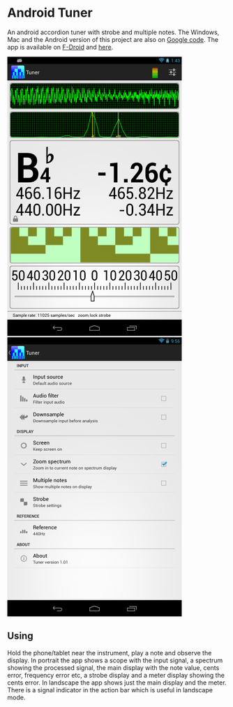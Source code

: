 Android Tuner
=============

An android accordion tuner with strobe and multiple notes. The
Windows, Mac and the Android version of this project are also on
[Google code](https://code.google.com/p/ctuner
"https://code.google.com/p/ctuner"). The app is available on
[F-Droid](http://f-droid.org/repository/browse/?fdid=org.billthefarmer.tuner)
and [here](https://github.com/billthefarmer/tuner/releases).

![](https://github.com/billthefarmer/billthefarmer.github.io/raw/master/images/Tuner-portrait.png)
&nbsp;
![](https://github.com/billthefarmer/billthefarmer.github.io/raw/master/images/Tuner-settings.png)

Using
-----

Hold the phone/tablet near the instrument, play a note and observe the
display. In portrait the app shows a scope with the input signal, a
spectrum showing the processed signal, the main display with the note
value, cents error, frequency error etc, a strobe display and a meter
display showing the cents error. In landscape the app shows just the
main display and the meter. There is a signal indicator in the action
bar which is useful in landscape mode.
